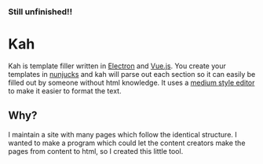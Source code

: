 ### Still unfinished!!

# Kah
Kah is template filler written in [Electron](https://github.com/higab85/kah) and [Vue.js](https://vuejs.org). You create your templates in [nunjucks](https://mozilla.github.io/nunjucks/)  and kah will parse out each section so it can easily be filled out by someone without html knowledge. It uses a [medium style editor](https://github.com/FranzSkuffka/vue-medium-editor) to make it easier to format the text.

## Why?

I maintain a site with many pages which follow the identical structure. I wanted to make a program which could let the content creators make the pages from content to html, so I created this little tool.
